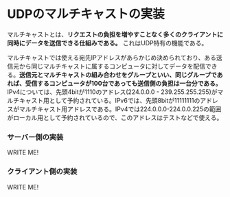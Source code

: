 # UDPのマルチキャストの実装

マルチキャストとは、**リクエストの負担を増やすことなく多くのクライアントに同時にデータを送信できる仕組みである。** これはUDP特有の機能である。

マルチキャストでは使える宛先IPアドレスがあらかじめ決められており、ある送信元から同じマルチキャストに属するコンピュータに対してデータを配信できる。**送信元とマルチキャストの組み合わせをグループといい、同じグループであれば、受信するコンピュータが100台であっても送信側の負担は一台分である。** IPv4については、先頭4bitが1110のアドレス(224.0.0.0 - 239.255.255.255)がマルチキャスト用として予約されている。IPv6では、先頭8bitが11111111のアドレスがマルチキャスト用アドレスである。IPv4では224.0.0.0-224.0.0.225の範囲がローカル用として予約されているので、このアドレスはテストなどで使える。

### サーバー側の実装

WRITE ME!

### クライアント側の実装

WRITE ME!